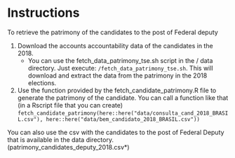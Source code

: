 # Instructions

To retrieve the patrimony of the candidates to the post of Federal deputy

1. Download the accounts accountability data of the candidates in the 2018.
    - You can use the fetch_data_patrimony_tse.sh script in the / data directory. Just execute: `/fetch_data_patrimony_tse.sh`.
    This will download and extract the data from the patrimony in the 2018 elections.
2. Use the function provided by the fetch_candidate_patrimony.R file to generate the patrimony of the candidate.
You can call a function like that (in a Rscript file that you can create) `fetch_candidate_patrimony(here::here("data/consulta_cand_2018_BRASIL.csv"), here::here("data/bem_candidato_2018_BRASIL.csv"))`

You can also use the csv with the candidates to the post of Federal Deputy that is available in the data directory. (patrimony_candidates_deputy_2018.csv*)